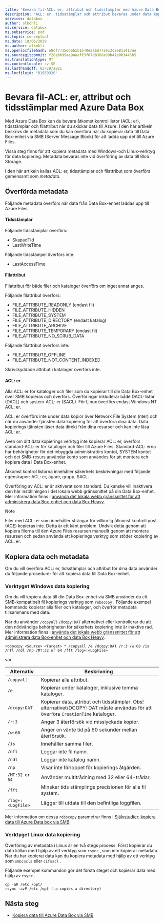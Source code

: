 ```yaml
---
title: 'Bevara fil-ACL: er, attribut och tidsstämplar med Azure Data Box'
description: 'ACL: er, tidsstämplar och attribut bevaras under data kopiering via SMB till Azure Data Box. Kopiera metadata med Windows-och Linux-verktyg för data kopiering.'
services: databox
author: alkohli
ms.service: databox
ms.subservice: pod
ms.topic: conceptual
ms.date: 10/06/2020
ms.author: alkohli
ms.openlocfilehash: e8df77356b6b5b1b40e2abd772e13c2e811413ae
ms.sourcegitcommit: f28ebb95ae9aaaff3f87d8388a09b41e0b3445b5
ms.translationtype: MT
ms.contentlocale: sv-SE
ms.lasthandoff: 03/29/2021
ms.locfileid: "91950320"
---
```

# <a name="preserving-file-acls-attributes-and-timestamps-with-azure-data-box"></a>Bevara fil-ACL: er, attribut och tidsstämplar med Azure Data Box

Med Azure Data Box kan du bevara åtkomst kontrol listor (ACL: er), tidsstämplar och filattribut när du skickar data till Azure. I den här artikeln beskrivs de metadata som du kan överföra när du kopierar data till Data Box-enhet via SMB (Server Message Block) för att ladda upp det till Azure Files. 

Vissa steg finns för att kopiera metadata med Windows-och Linux-verktyg för data kopiering. Metadata bevaras inte vid överföring av data till Blob Storage.

I den här artikeln kallas ACL: er, tidsstämplar och filattribut som överförs gemensamt som *metadata*.

## <a name="transferred-metadata"></a>Överförda metadata

Följande metadata överförs när data från Data Box-enhet laddas upp till Azure Files.

#### <a name="timestamps"></a>Tidsstämplar

Följande tidsstämplar överförs:
- SkapadTid
- LastWriteTime

Följande tidsstämpel överförs inte:
- LastAccessTime
  
#### <a name="file-attributes"></a>Filattribut

Filattribut för både filer och kataloger överförs om inget annat anges.

Följande filattribut överförs:
- FILE_ATTRIBUTE_READONLY (endast fil)
- FILE_ATTRIBUTE_HIDDEN
- FILE_ATTRIBUTE_SYSTEM
- FILE_ATTRIBUTE_DIRECTORY (endast katalog)
- FILE_ATTRIBUTE_ARCHIVE
- FILE_ATTRIBUTE_TEMPORARY (endast fil)
- FILE_ATTRIBUTE_NO_SCRUB_DATA

Följande filattribut överförs inte:
- FILE_ATTRIBUTE_OFFLINE
- FILE_ATTRIBUTE_NOT_CONTENT_INDEXED
  
Skrivskyddade attribut i kataloger överförs inte.

#### <a name="acls"></a>ACL: er

Alla ACL: er för kataloger och filer som du kopierar till din Data Box-enhet över SMB kopieras och överförs. Överföringar inkluderar både DACL-listor (DACL) och system-ACL: er (SACL). För Linux överförs endast Windows NT ACL: er.

ACL: er överförs inte under data kopior över Network File System (nter) och när du använder tjänsten data kopiering för att överföra dina data. Data kopierings tjänsten läser data direkt från dina resurser och kan inte läsa ACL: er.

Även om ditt data kopierings verktyg inte kopierar ACL: er, överförs standard-ACL: er för kataloger och filer till Azure Files. Standard-ACL: erna har behörigheter för det inbyggda administratörs kontot, SYSTEM kontot och det SMB-resurs användar konto som användes för att montera och kopiera data i Data Box-enhet.

Åtkomst kontrol listorna innehåller säkerhets beskrivningar med följande egenskaper: ACL: er, ägare, grupp, SACL.

Överföring av ACL: er är aktiverat som standard. Du kanske vill inaktivera den här inställningen i det lokala webb gränssnittet på din Data Box-enhet. Mer information finns i [använda det lokala webb gränssnittet för att administrera data Box-enhet och data Box Heavy](./data-box-local-web-ui-admin.md).

> [!NOTE]
> Filer med ACL: er som innehåller strängar för villkorlig åtkomst kontroll post (ACE) kopieras inte. Detta är ett känt problem. Undvik detta genom att kopiera filerna till den Azure Files resursen manuellt genom att montera resursen och sedan använda ett kopierings verktyg som stöder kopiering av ACL: er.

## <a name="copying-data-and-metadata"></a>Kopiera data och metadata

Om du vill överföra ACL: er, tidsstämplar och attribut för dina data använder du följande procedurer för att kopiera data till Data Box-enhet. 

### <a name="windows-data-copy-tool"></a>Verktyget Windows data kopiering

Om du vill kopiera data till din Data Box-enhet via SMB använder du ett SMB-kompatibelt fil kopierings verktyg som `robocopy` . Följande exempel kommando kopierar alla filer och kataloger, och överför metadata tillsammans med data.

När du använder `/copyall` `/dcopy:DAT` alternativet eller kontrollerar du att den nödvändiga behörigheten för säkerhets kopiering inte är inaktive rad. Mer information finns i [använda det lokala webb gränssnittet för att administrera data Box-enhet och data Box Heavy](./data-box-local-web-ui-admin.md). 

```console
robocopy <Source> <Target> * /copyall /e /dcopy:DAT /r:3 /w:60 /is /nfl /ndl /np /MT:32 or 64 /fft /log+:<LogFile>
```

var

|Alternativ |Beskrivning |
|------------------- | ----- |
|`/copyall` |Kopierar alla attribut.|
|`/e`      |Kopierar under kataloger, inklusive tomma kataloger.         |
|`/dcopy:DAT`  |Kopierar data, attribut och tidsstämplar. Obs! alternativet/DCOPY: DAT måste användas för att överföra `CreationTime` kataloger. |
|`/r:3`    |Anger 3 återförsök vid misslyckade kopior.         |
|`/w:60`   |Anger en vänte tid på 60 sekunder mellan återförsök.         |
|`/is`     |Innehåller samma filer.         |
|`/nfl`    |Loggar inte fil namn.         |
|`/ndl`    |Loggar inte katalog namn.        |
|`/np`     |Visar inte förloppet för kopierings åtgärden.         |
|`/MT:32 or 64`  |Använder multitrådning med 32 eller 64-trådar.           |
|`/fft`    |Minskar tids stämplings precisionen för alla fil system.        |
|`/log+:<LogFile>`  |Lägger till utdata till den befintliga loggfilen.|

Mer information om dessa `robocopy` parametrar finns i [Självstudier: kopiera data till Azure Data box via SMB](./data-box-deploy-copy-data.md)

### <a name="linux-data-copy-tool"></a>Verktyget Linux data kopiering

Överföring av metadata i Linux är en två stegs process. Först kopierar du data källan med hjälp av ett verktyg som `rsync` , som inte kopierar metadata. När du har kopierat data kan du kopiera metadata med hjälp av ett verktyg som `smbcacls` eller `cifsacl` . 

Följande exempel kommandon gör det första steget och kopierar data med hjälp av `rsync` . 

```console
cp -aR /etc /opt/ 
rsync -avP /etc /opt (-a copies a directory)
```

## <a name="next-steps"></a>Nästa steg

- [Kopiera data till Azure Data Box via SMB](./data-box-deploy-copy-data.md)